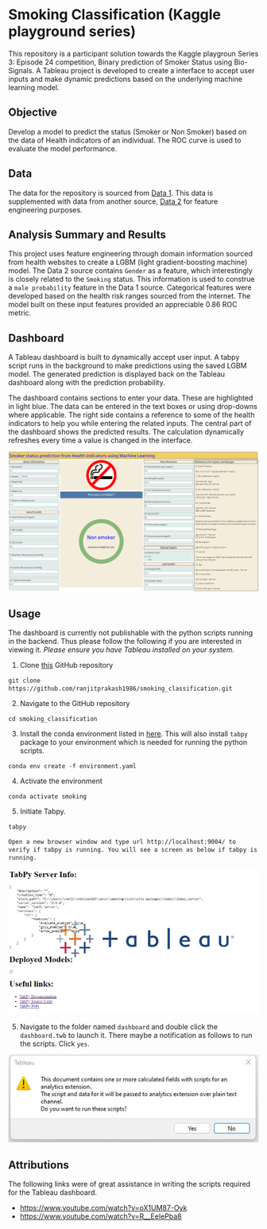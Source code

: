 # Smoking Classification (Kaggle playground series)

This repository is a participant solution towards the Kaggle playgroun Series 3: Episode 24 competition, Binary prediction of Smoker Status using Bio-Signals. A Tableau project is developed to create a interface to accept user inputs and make dynamic predictions based on the underlying machine learning model.

## Objective

Develop a model to predict the status (Smoker or Non Smoker) based on the data of Health indicators of an individual. The ROC curve is used to evaluate the model performance.

## Data

The data for the repository is sourced from [Data 1](https://www.kaggle.com/competitions/playground-series-s3e24/data). This data is supplemented with data from another source, [Data 2](https://www.kaggle.com/datasets/gauravduttakiit/smoker-status-prediction-using-biosignals) for feature engineering purposes. 

## Analysis Summary and Results

This project uses feature engineering through domain information sourced from health websites to create a LGBM (light gradient-boosting machine) model. The Data 2 source contains `Gender` as a feature, which interestingly is closely related to the `Smoking` status. This information is used to construe a `male probability` feature in the Data 1 source. Categorical features were developed based on the health risk ranges sourced from the internet. The model built on these input features provided an appreciable 0.86 ROC metric.  

## Dashboard

A Tableau dashboard is built to dynamically accept user input. A tabpy script runs in the background to make predictions using the saved LGBM model. The generated prediction is displayed back on the Tableau dashboard along with the prediction probability. 

The dashboard contains sections to enter your data. These are highlighted in light blue. The data can be entered in the text boxes or using drop-downs where applicable. The right side contains a reference to some of the health indicators to help you while entering the related inputs. The central part of the dashboard shows the predicted results. The calculation dynamically refreshes every time a value is changed in the interface.

![Layout](dashboard/dashboard_sample_output.png)


## Usage

The dashboard is currently not publishable with the python scripts running in the backend. Thus please follow the following if you are interested in viewing it. *Please ensure you have Tableau installed on your system.*


1. Clone [this](https://github.com/UBC-MDS/dropout-predictions.git) GitHub repository

```
git clone https://github.com/ranjitprakash1986/smoking_classification.git
```

2. Navigate to the GitHub repository

```
cd smoking_classification
```

3. Install the conda environment listed in [here](https://github.com/ranjitprakash1986/smoking_classification/blob/main/environment.yaml). This will also install `tabpy` package to your environment which is needed for running the python scripts. 

```
conda env create -f environment.yaml
```

4. Activate the environment 

```
conda activate smoking
```

5. Initiate Tabpy.

```
tabpy
```

    Open a new browser window and type url http://localhost:9004/ to verify if tabpy is running. You will see a screen as below if tabpy is running.
![tabpy_documentation](img/tabpy_localhost.jpg)


5. Navigate to the folder named `dashboard` and double click the `dashboard.twb` to launch it. There maybe a notification as follows to run the scripts. Click `yes`.

![Notification](img/run_script_notification.jpg)


## Attributions

The following links were of great assistance in writing the scripts required for the Tableau dashboard.

* https://www.youtube.com/watch?v=oX1UM87-Oyk
* https://www.youtube.com/watch?v=R__EeIePba8

